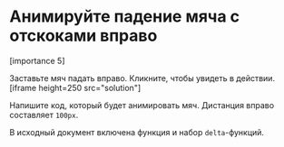 # Анимируйте падение мяча с отскоками вправо

[importance 5]

Заставьте мяч падать вправо. Кликните, чтобы увидеть в действии. 
[iframe height=250 src="solution"]

Напишите код, который будет анимировать мяч. Дистанция вправо составляет `100px`.

В исходный документ включена функция  [](#animate) и набор `delta`-функций.

